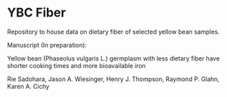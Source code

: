 # YBC Fiber
Repository to house data on dietary fiber of selected yellow bean samples.

Manuscript (In preparation):

Yellow bean (Phaseolus vulgaris L.) germplasm with less dietary fiber have shorter cooking times and more bioavailable iron

Rie Sadohara, Jason A. Wiesinger, Henry J. Thompson, Raymond P. Glahn, Karen A. Cichy


